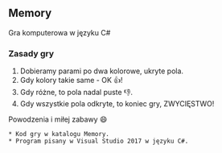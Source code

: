 ## Memory
Gra komputerowa w języku C#

### Zasady gry
1. Dobieramy parami po dwa kolorowe, ukryte pola.
2. Gdy kolory takie same - OK :thumbsup:!
3. Gdy różne, to pola nadal puste :-1:.
4. Gdy wszystkie pola odkryte, to koniec gry, ZWYCIĘSTWO!

Powodzenia i miłej zabawy :smile:

```
* Kod gry w katalogu Memory.
* Program pisany w Visual Studio 2017 w języku C#.
```
